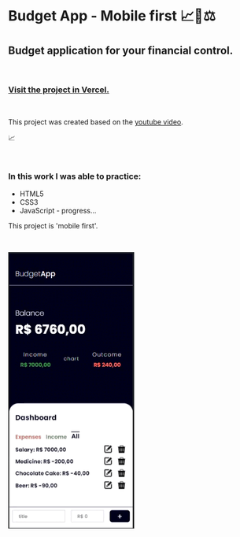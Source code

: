 # Budget App - Mobile first 📈👜⚖

## Budget application for your financial control.

<br>

### <a href="https://budget-app-ivory.vercel.app/">Visit the project in Vercel.</a>

<br>

This project was created based on the <a href="https://www.youtube.com/watch?v=SQbCwfGC7EM">youtube video</a>.

📈

<br>

### In this work I was able to practice:

* HTML5
* CSS3
* JavaScript - progress...

This project is 'mobile first'.

<br>

![card form image exemple](assets/images/readme.gif)